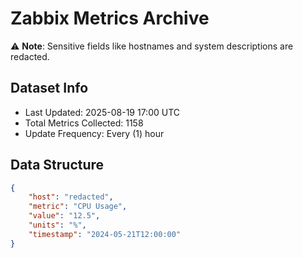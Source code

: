 # Zabbix Metrics Archive

⚠️ **Note**: Sensitive fields like hostnames and system descriptions are redacted.

## Dataset Info
- Last Updated: 2025-08-19 17:00 UTC
- Total Metrics Collected: 1158
- Update Frequency: Every (1) hour

## Data Structure
```json
{
    "host": "redacted",
    "metric": "CPU Usage",
    "value": "12.5",
    "units": "%",
    "timestamp": "2024-05-21T12:00:00"
}
```
